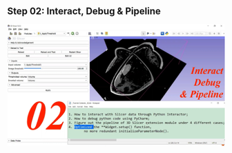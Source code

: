 ## <a href="./" style="text-decoration:none">Step 02: Interact, Debug & Pipeline</a>

<img src="SL__Summary.png" alt="isolated" width="1080"/>
